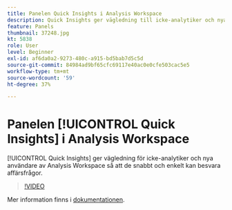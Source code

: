 ```yaml
---
title: Panelen Quick Insights i Analysis Workspace
description: Quick Insights ger vägledning till icke-analytiker och nya användare av Analysis Workspace så att de snabbt och enkelt kan lära sig att svara på affärsfrågor.
feature: Panels
thumbnail: 37248.jpg
kt: 5838
role: User
level: Beginner
exl-id: af6da0a2-9273-480c-a915-bd5bab7d5c5d
source-git-commit: 84984ad9bf65cfc69117e40ac0e0cfe503cac5e5
workflow-type: tm+mt
source-wordcount: '59'
ht-degree: 37%

---
```


# Panelen [!UICONTROL Quick Insights] i Analysis Workspace

[!UICONTROL Quick Insights] ger vägledning för icke-analytiker och nya användare av Analysis Workspace så att de snabbt och enkelt kan besvara affärsfrågor.

>[!VIDEO](https://video.tv.adobe.com/v/37248/?quality=12&learn=on)

Mer information finns i [dokumentationen](https://experienceleague.adobe.com/docs/analytics/analyze/analysis-workspace/panels/quickinsight.html?lang=sv-SE).
